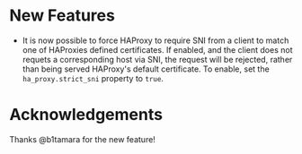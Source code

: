 # New Features

- It is now possible to force HAProxy to require SNI from a client
  to match one of HAProxies defined certificates. If enabled, and the
  client does not requets a corresponding host via SNI, the request will
  be rejected, rather than being served HAProxy's default certificate.
  To enable, set the `ha_proxy.strict_sni` property to `true`.

# Acknowledgements

Thanks @b1tamara for the new feature!
